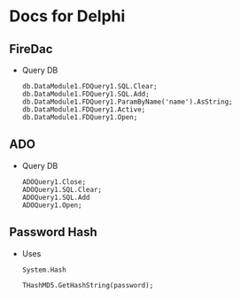 # Docs for Delphi

## FireDac

* Query DB
    ```
    db.DataModule1.FDQuery1.SQL.Clear;
    db.DataModule1.FDQuery1.SQL.Add;
    db.DataModule1.FDQuery1.ParamByName('name').AsString;
    db.DataModule1.FDQuery1.Active;
    db.DataModule1.FDQuery1.Open;
    ```

## ADO

* Query DB
    ```
    ADOQuery1.Close;
    ADOQuery1.SQL.Clear;
    ADOQuery1.SQL.Add
    ADOQuery1.Open;
    ```

## Password Hash

* Uses
    ```
    System.Hash

    THashMD5.GetHashString(password);
    ```
